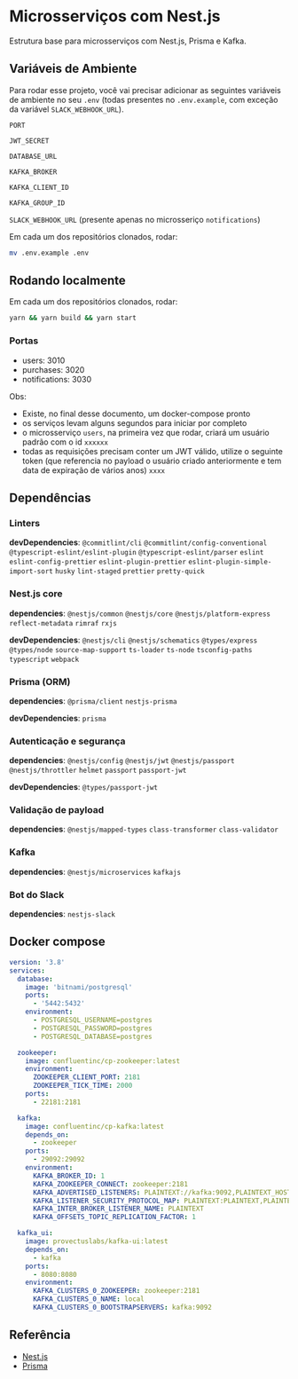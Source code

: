 
# Microsserviços com Nest.js

Estrutura base para microsserviços com Nest.js, Prisma e Kafka.

## Variáveis de Ambiente

Para rodar esse projeto, você vai precisar adicionar as seguintes variáveis de ambiente no seu `.env` (todas presentes no `.env.example`, com exceção da variável `SLACK_WEBHOOK_URL`).

`PORT`

`JWT_SECRET`

`DATABASE_URL`

`KAFKA_BROKER`

`KAFKA_CLIENT_ID`

`KAFKA_GROUP_ID`

`SLACK_WEBHOOK_URL` (presente apenas no microsseriço `notifications`)

Em cada um dos repositórios clonados, rodar:

```bash
mv .env.example .env
```

## Rodando localmente

Em cada um dos repositórios clonados, rodar:

```bash
yarn && yarn build && yarn start
```

### Portas

 - users: 3010
 - purchases: 3020
 - notifications: 3030

Obs:

- Existe, no final desse documento, um docker-compose pronto
- os serviços levam alguns segundos para iniciar por completo
- o microsserviço `users`, na primeira vez que rodar, criará um usuário padrão com o id `xxxxxx`
- todas as requisições precisam conter um JWT válido, utilize o seguinte token (que referencia no payload o usuário criado anteriormente e tem data de expiração de vários anos) `xxxx`
## Dependências

### Linters

**devDependencies**: `@commitlint/cli` `@commitlint/config-conventional` `@typescript-eslint/eslint-plugin` `@typescript-eslint/parser` `eslint` `eslint-config-prettier` `eslint-plugin-prettier` `eslint-plugin-simple-import-sort` `husky` `lint-staged` `prettier` `pretty-quick`

### Nest.js core

**dependencies**: `@nestjs/common` `@nestjs/core` `@nestjs/platform-express` `reflect-metadata` `rimraf` `rxjs`

**devDependencies**: `@nestjs/cli` `@nestjs/schematics` `@types/express` `@types/node` `source-map-support` `ts-loader` `ts-node` `tsconfig-paths` `typescript` `webpack`

### Prisma (ORM)

**dependencies**: `@prisma/client` `nestjs-prisma`

**devDependencies**: `prisma`

### Autenticação e segurança

**dependencies**: `@nestjs/config` `@nestjs/jwt` `@nestjs/passport` `@nestjs/throttler` `helmet` `passport` `passport-jwt`

**devDependencies**: `@types/passport-jwt`

### Validação de payload

**dependencies**: `@nestjs/mapped-types` `class-transformer` `class-validator`

### Kafka

**dependencies**: `@nestjs/microservices` `kafkajs`

### Bot do Slack

**dependencies**: `nestjs-slack`

## Docker compose

```yml
version: '3.8'
services:
  database:
    image: 'bitnami/postgresql'
    ports:
      - '5442:5432'
    environment:
      - POSTGRESQL_USERNAME=postgres
      - POSTGRESQL_PASSWORD=postgres
      - POSTGRESQL_DATABASE=postgres

  zookeeper:
    image: confluentinc/cp-zookeeper:latest
    environment:
      ZOOKEEPER_CLIENT_PORT: 2181
      ZOOKEEPER_TICK_TIME: 2000
    ports:
      - 22181:2181

  kafka:
    image: confluentinc/cp-kafka:latest
    depends_on:
      - zookeeper
    ports:
      - 29092:29092
    environment:
      KAFKA_BROKER_ID: 1
      KAFKA_ZOOKEEPER_CONNECT: zookeeper:2181
      KAFKA_ADVERTISED_LISTENERS: PLAINTEXT://kafka:9092,PLAINTEXT_HOST://localhost:29092
      KAFKA_LISTENER_SECURITY_PROTOCOL_MAP: PLAINTEXT:PLAINTEXT,PLAINTEXT_HOST:PLAINTEXT
      KAFKA_INTER_BROKER_LISTENER_NAME: PLAINTEXT
      KAFKA_OFFSETS_TOPIC_REPLICATION_FACTOR: 1

  kafka_ui:
    image: provectuslabs/kafka-ui:latest
    depends_on:
      - kafka
    ports:
      - 8080:8080
    environment:
      KAFKA_CLUSTERS_0_ZOOKEEPER: zookeeper:2181
      KAFKA_CLUSTERS_0_NAME: local
      KAFKA_CLUSTERS_0_BOOTSTRAPSERVERS: kafka:9092

```


## Referência

 - [Nest.js](https://docs.nestjs.com/)
 - [Prisma](https://www.prisma.io/docs/)
 
